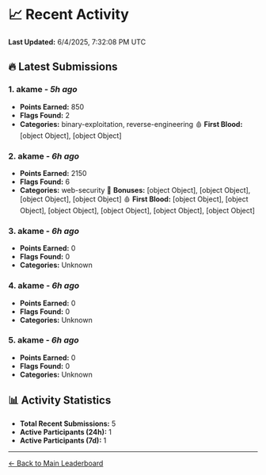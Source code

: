 # 📈 Recent Activity

**Last Updated:** 6/4/2025, 7:32:08 PM UTC

## 🔥 Latest Submissions

### 1. akame - *5h ago*
- **Points Earned:** 850
- **Flags Found:** 2
- **Categories:** binary-exploitation, reverse-engineering 🩸 **First Blood:** [object Object], [object Object]

### 2. akame - *6h ago*
- **Points Earned:** 2150
- **Flags Found:** 6
- **Categories:** web-security 🎯 **Bonuses:** [object Object], [object Object], [object Object], [object Object] 🩸 **First Blood:** [object Object], [object Object], [object Object], [object Object], [object Object], [object Object]

### 3. akame - *6h ago*
- **Points Earned:** 0
- **Flags Found:** 0
- **Categories:** Unknown

### 4. akame - *6h ago*
- **Points Earned:** 0
- **Flags Found:** 0
- **Categories:** Unknown

### 5. akame - *6h ago*
- **Points Earned:** 0
- **Flags Found:** 0
- **Categories:** Unknown

## 📊 Activity Statistics

- **Total Recent Submissions:** 5
- **Active Participants (24h):** 1
- **Active Participants (7d):** 1

---
[← Back to Main Leaderboard](README.md)